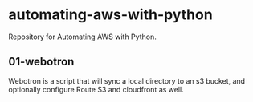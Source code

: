 # automating-aws-with-python
Repository for Automating AWS with Python.

## 01-webotron

Webotron is a script that will sync a local directory to an s3 bucket, and optionally configure Route S3
 and cloudfront as well.
